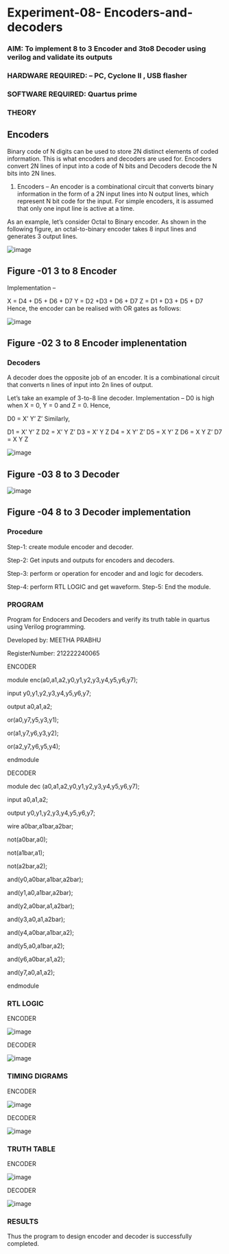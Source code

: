 # Experiment-08- Encoders-and-decoders 
### AIM: To implement 8 to 3 Encoder and  3to8 Decoder using verilog and validate its outputs
### HARDWARE REQUIRED:  – PC, Cyclone II , USB flasher
### SOFTWARE REQUIRED:   Quartus prime
### THEORY 

## Encoders
Binary code of N digits can be used to store 2N distinct elements of coded information. This is what encoders and decoders are used for. Encoders convert 2N lines of input into a code of N bits and Decoders decode the N bits into 2N lines.

1. Encoders –
An encoder is a combinational circuit that converts binary information in the form of a 2N input lines into N output lines, which represent N bit code for the input. For simple encoders, it is assumed that only one input line is active at a time.

As an example, let’s consider Octal to Binary encoder. As shown in the following figure, an octal-to-binary encoder takes 8 input lines and generates 3 output lines.

![image](https://user-images.githubusercontent.com/36288975/171543588-bc0746df-a173-4b35-989e-5fb7d385fe8a.png)
## Figure -01 3 to 8 Encoder 


Implementation –

X = D4 + D5 + D6 + D7
Y = D2 +D3 + D6 + D7
Z = D1 + D3 + D5 + D7 
Hence, the encoder can be realised with OR gates as follows:


![image](https://user-images.githubusercontent.com/36288975/171543740-68403b82-aa93-4c98-9343-f32b14885a2e.png)
## Figure -02 3 to 8 Encoder implenentation 

 ### Decoders 
A decoder does the opposite job of an encoder. It is a combinational circuit that converts n lines of input into 2n lines of output.

Let’s take an example of 3-to-8 line decoder.
Implementation –
D0 is high when X = 0, Y = 0 and Z = 0. Hence,

D0 = X’ Y’ Z’ 
Similarly,

D1 = X’ Y’ Z
D2 = X’ Y Z’
D3 = X’ Y Z
D4 = X Y’ Z’
D5 = X Y’ Z
D6 = X Y Z’
D7 = X Y Z 


![image](https://user-images.githubusercontent.com/36288975/171543978-ee2d0671-2846-40a1-8705-507fd6287a49.png)
## Figure -03 8 to 3 Decoder 



![image](https://user-images.githubusercontent.com/36288975/171543866-5a6eace6-8683-49d7-9c4f-a7cb30ec3035.png)
## Figure -04 8 to 3 Decoder implementation 

### Procedure
Step-1:
create module encoder and decoder.

Step-2:
Get inputs and outputs for encoders and decoders.

Step-3:
perform or operation for encoder and and logic for decoders.

Step-4:
perform RTL LOGIC and get waveform. Step-5: End the module.

### PROGRAM 

Program for Endocers and Decoders  and verify its truth table in quartus using Verilog programming.

Developed by: MEETHA PRABHU

RegisterNumber:  212222240065

ENCODER

module enc(a0,a1,a2,y0,y1,y2,y3,y4,y5,y6,y7);

input y0,y1,y2,y3,y4,y5,y6,y7;

output a0,a1,a2;

or(a0,y7,y5,y3,y1);

or(a1,y7,y6,y3,y2);

or(a2,y7,y6,y5,y4);

endmodule

DECODER

module dec (a0,a1,a2,y0,y1,y2,y3,y4,y5,y6,y7);

input a0,a1,a2;

output y0,y1,y2,y3,y4,y5,y6,y7;

wire a0bar,a1bar,a2bar;

not(a0bar,a0);

not(a1bar,a1);

not(a2bar,a2);

and(y0,a0bar,a1bar,a2bar);

and(y1,a0,a1bar,a2bar);

and(y2,a0bar,a1,a2bar);

and(y3,a0,a1,a2bar);

and(y4,a0bar,a1bar,a2);

and(y5,a0,a1bar,a2);

and(y6,a0bar,a1,a2);

and(y7,a0,a1,a2);

endmodule

### RTL LOGIC 

ENCODER

![image](https://github.com/Meetha22003992/Experiment-08-Encoders-and-decoders-/assets/119401038/faaf2fb2-be1f-46f4-aa55-d4a7f45aa546)


DECODER

![image](https://github.com/Meetha22003992/Experiment-08-Encoders-and-decoders-/assets/119401038/8232308c-1da3-4560-8218-ccf75765fcea)


### TIMING DIGRAMS  

ENCODER

![image](https://github.com/Meetha22003992/Experiment-08-Encoders-and-decoders-/assets/119401038/2b3dd09f-8696-41c2-9e4a-c380dcf1db88)


DECODER

![image](https://github.com/Meetha22003992/Experiment-08-Encoders-and-decoders-/assets/119401038/15e50be9-0a86-4437-b733-29ec28e4a771)

### TRUTH TABLE 

ENCODER

![image](https://github.com/Meetha22003992/Experiment-08-Encoders-and-decoders-/assets/119401038/5618b8af-b8ab-4a0e-9872-ff0d4d3aa6f5)


DECODER

![image](https://github.com/Meetha22003992/Experiment-08-Encoders-and-decoders-/assets/119401038/848ee0f2-b64c-44e4-9ea1-e86757cfaf42)

### RESULTS

Thus the program to design encoder and decoder is successfully completed.
